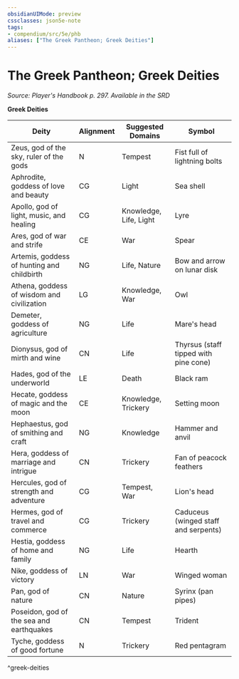 ```yaml
---
obsidianUIMode: preview
cssclasses: json5e-note
tags:
- compendium/src/5e/phb
aliases: ["The Greek Pantheon; Greek Deities"]
---
```

# The Greek Pantheon; Greek Deities
*Source: Player's Handbook p. 297. Available in the <span title='Systems Reference Document (5.1)'>SRD</span>* 

**Greek Deities**

| Deity | Alignment | Suggested Domains | Symbol |
|-------|-----------|-------------------|--------|
| Zeus, god of the sky, ruler of the gods | N | Tempest | Fist full of lightning bolts |
| Aphrodite, goddess of love and beauty | CG | Light | Sea shell |
| Apollo, god of light, music, and healing | CG | Knowledge, Life, Light | Lyre |
| Ares, god of war and strife | CE | War | Spear |
| Artemis, goddess of hunting and childbirth | NG | Life, Nature | Bow and arrow on lunar disk |
| Athena, goddess of wisdom and civilization | LG | Knowledge, War | Owl |
| Demeter, goddess of agriculture | NG | Life | Mare's head |
| Dionysus, god of mirth and wine | CN | Life | Thyrsus (staff tipped with pine cone) |
| Hades, god of the underworld | LE | Death | Black ram |
| Hecate, goddess of magic and the moon | CE | Knowledge, Trickery | Setting moon |
| Hephaestus, god of smithing and craft | NG | Knowledge | Hammer and anvil |
| Hera, goddess of marriage and intrigue | CN | Trickery | Fan of peacock feathers |
| Hercules, god of strength and adventure | CG | Tempest, War | Lion's head |
| Hermes, god of travel and commerce | CG | Trickery | Caduceus (winged staff and serpents) |
| Hestia, goddess of home and family | NG | Life | Hearth |
| Nike, goddess of victory | LN | War | Winged woman |
| Pan, god of nature | CN | Nature | Syrinx (pan pipes) |
| Poseidon, god of the sea and earthquakes | CN | Tempest | Trident |
| Tyche, goddess of good fortune | N | Trickery | Red pentagram |
^greek-deities
